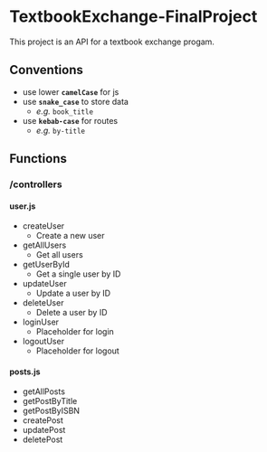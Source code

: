 # TextbookExchange-FinalProject

This project is an API for a textbook exchange progam.

## Conventions

- use lower **`camelCase`** for js
- use **`snake_case`** to store data 
  - *e.g.* `book_title`
- use **`kebab-case`** for routes
  - *e.g.* `by-title`

## Functions

### /controllers

#### user.js
- createUser
  - Create a new user
- getAllUsers
  - Get all users
- getUserById
  - Get a single user by ID
- updateUser
  - Update a user by ID
- deleteUser
  - Delete a user by ID
- loginUser
  - Placeholder for login
- logoutUser
  - Placeholder for logout

#### posts.js
- getAllPosts
- getPostByTitle
- getPostByISBN
- createPost
- updatePost
- deletePost